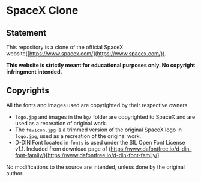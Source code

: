 # SpaceX Clone

## Statement
This repository is a clone of the official SpaceX website([https://www.spacex.com/](https://www.spacex.com/)).

**This website is strictly meant for educational purposes only. No copyright infringment intended.**

## Copyrights
All the fonts and images used are copyrighted by their respective owners.

- `logo.jpg` and images in the `bg/` folder are copyrighted to SpaceX and are used as a recreation of original work.
- The `favicon.jpg` is a trimmed version of the original SpaceX logo in `logo.jpg`, used as a recreation of the original work.
- D-DIN Font located in `fonts` is used under the SIL Open Font License v1.1. Included from download page of (https://www.dafontfree.io/d-din-font-family/)[https://www.dafontfree.io/d-din-font-family/].

No modifications to the source are intended, unless done by the original author.
